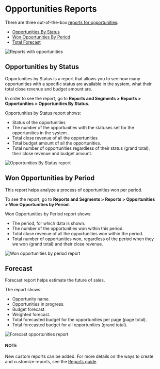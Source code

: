 <a id="user-guide-opportunities-reports"></a>

<a id="user-guide-opportunities-reports-intro"></a>

# Opportunities Reports

There are three out-of-the-box [reports for opportunities](#user-guide-opportunities-reports):

* [Opportunities By Status](#user-guide-opportunities-reports-opportunities-by-status)
* [Won Opportunities By Period](#user-guide-opportunities-reports-won-opportunities-by-period)
* [Total Forecast](#user-guide-opportunities-reports-forecast)

![Reports with opportunities](user/img/sales/opportunities/reports.jpg)

<a id="user-guide-opportunities-reports-opportunities-by-status"></a>

## Opportunities by Status

Opportunities by Status is a report that allows you to see how many opportunities with a specific status are available in the system, what their total close revenue and budget amount are.

In order to see the report, go to **Reports and Segments > Reports > Opportunities > Opportunities By Status**.

Opportunities by Status report shows:

- Status of the opportunities
- The number of the opportunities with the statuses set for the opportunities in the system.
- Total close revenue of all the opportunities
- Total budget amount of all the opportunities.
- Total number of opportunities regardless of their status (grand total), their close revenue and budget amount.

![Opportunities By Status report](user/img/sales/opportunities/opportunities_by_status.png)

<a id="user-guide-opportunities-reports-won-opportunities-by-period"></a>

## Won Opportunities by Period

This report helps analyze a process of opportunities won per period.

To see the report, go to **Reports and Segments > Reports > Opportunities > Won Opportunities by Period**.

Won Opportunities by Period report shows:

- The period, for which data is shown.
- The number of the opportunities won within this period.
- Total close revenue of all the opportunities won within the period.
- Total number of opportunities won, regardless of the period when they we won (grand total) and their close revenue.

![Won opportunities by period report](user/img/sales/opportunities/won_opp_by_period.png)

<a id="user-guide-opportunities-reports-forecast"></a>

## Forecast

Forecast report helps estimate the future of sales.

The report shows:

- Opportunity name.
- Opportunities in progress.
- Budget forecast.
- Weighted forecast.
- Total forecasted budget for the opportunities per page (page total).
- Total forecasted budget for all opportunities (grand total).

![Forecast opportunities report](user/img/sales/opportunities/forecast.png)

#### NOTE
New custom reports can be added. For more details on the ways to create and customize reports, see the [Reports guide](index.md#user-guide-reports).
